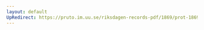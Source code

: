 ```yaml
---
layout: default
UpRedirect: https://pruto.im.uu.se/riksdagen-records-pdf/1869/prot-1869--fk--217.pdf
---
```


